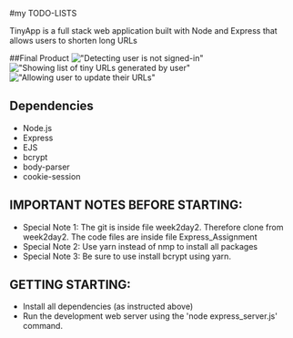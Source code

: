 #my TODO-LISTS 

TinyApp is a full stack web application built with Node and Express that allows users to shorten long URLs

##Final Product
!["Detecting user is not signed-in"](https://github.com/zhassan2018/ToDoList/blob/master/styles/styles/img/logo.png)
!["Showing list of tiny URLs generated by user"](https://github.com/zhassan2018/w2d2/blob/master/docs/tiny2.png)
!["Allowing user to update their URLs"](https://github.com/zhassan2018/w2d2/blob/master/docs/tiny3.png)

## Dependencies
- Node.js
- Express
- EJS
- bcrypt
- body-parser
- cookie-session

## IMPORTANT NOTES BEFORE STARTING:
- Special Note 1: The git is inside file week2day2. Therefore clone from week2day2. The code files are inside file Express_Assignment
- Special Note 2: Use yarn instead of nmp to install all packages
- Special Note 3: Be sure to use install bcrypt using yarn.

## GETTING STARTING:
- Install all dependencies (as instructed above)
- Run the development web server using the 'node express_server.js' command.

